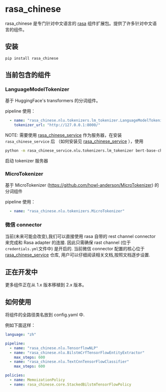 # rasa_chinese

rasa_chinese 是专门针对中文语言的 [rasa](https://github.com/RasaHQ/rasa) 组件扩展包。提供了许多针对中文语言的组件。

## 安装
```bash
pip install rasa_chinese
```

## 当前包含的组件
### LanguageModelTokenizer

基于 HuggingFace's transformers 的分词组件。

pipeline 使用：
```yaml
  - name: "rasa_chinese.nlu.tokenizers.lm_tokenizer.LanguageModelTokenizer"
    tokenizer_url: "http://127.0.0.1:8000/"
```
NOTE: 需要使用 [rasa_chinese_service](https://github.com/howl-anderson/rasa_chinese_service) 作为服务器，在安装 `rasa_chinese_service` 后 （如何安装见 [rasa_chinese_service](https://github.com/howl-anderson/rasa_chinese_service) ），使用
```bash
python -m rasa_chinese_service.nlu.tokenizers.lm_tokenizer bert-base-chinese
```
启动 tokenizer 服务器

### MicroTokenizer

基于 MicroTokenizer (https://github.com/howl-anderson/MicroTokenizer) 的分词组件

pipeline 使用：
```yaml
  - name: "rasa_chinese.nlu.tokenizers.MicroTokenizer"
```

### 微信 connector
当前(未来可能会改变),我们可以直接使用 rasa 自带的 rest channel connector 来完成和 Rasa adapter 的连接. 因此只需确保 rast channel (位于`credentials.yml`文件中) 是开启的.
当前微信 connector 配置的核心位于 [rasa_chinese_service](https://github.com/howl-anderson/rasa_chinese_service) 仓库, 用户可以仔细阅读相关文档,按照文档逐步设置. 

## 正在开发中

更多组件正在从 1.x 版本移植到 2.x 版本。
    

## 如何使用
将组件的全路径类名放到 config.yaml 中.

例如下面这样：
```yaml
language: "zh"

pipeline:
  - name: "rasa_chinese.nlu.TensorflowNLP"
  - name: "rasa_chinese.nlu.BilstmCrfTensorFlowEntityExtractor"
    max_steps: 600
  - name: "rasa_chinese.nlu.TextCnnTensorFlowClassifier"
    max_steps: 600

policies:
  - name: MemoizationPolicy
  - name: rasa_chinese.core.StackedBilstmTensorFlowPolicy
```
